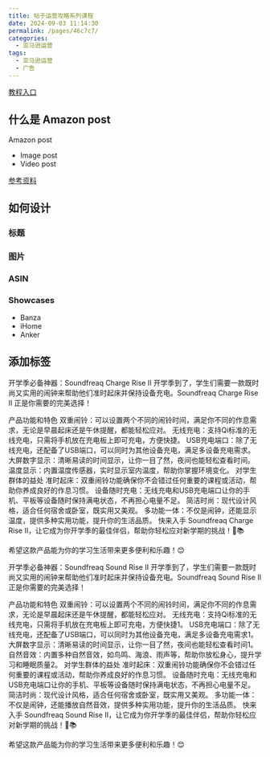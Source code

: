 ```yaml
---
title: 帖子运营攻略系列课程
date: 2024-09-03 11:14:30
permalink: /pages/46c7c7/
categories: 
  - 亚马逊运营
tags: 
  - 亚马逊运营
  - 广告
---
```


[教程入口](https://learningconsole.amazonadvertising.com/student/path/9605)

## 什么是 Amazon post

Amazon post

- Image post
- Video post

[参考资料](https://www.sourceapproach.com/amazon-posts/)

## 如何设计

### 标题

### 图片

### ASIN

### Showcases

- Banza
- iHome
- Anker

## 添加标签

开学季必备神器：Soundfreaq Charge Rise II
开学季到了，学生们需要一款既时尚又实用的闹钟来帮助他们准时起床并保持设备充电。Soundfreaq Charge Rise II 正是你需要的完美选择！

产品功能和特色
双重闹铃：可以设置两个不同的闹铃时间，满足你不同的作息需求，无论是早晨起床还是午休提醒，都能轻松应对。
无线充电：支持Qi标准的无线充电，只需将手机放在充电板上即可充电，方便快捷。
USB充电端口：除了无线充电，还配备了USB端口，可以同时为其他设备充电，满足多设备充电需求。
大屏数字显示：清晰易读的时间显示，让你一目了然，夜间也能轻松查看时间。
温度显示：内置温度传感器，实时显示室内温度，帮助你掌握环境变化。
对学生群体的益处
准时起床：双重闹铃功能确保你不会错过任何重要的课程或活动，帮助你养成良好的作息习惯。
设备随时充电：无线充电和USB充电端口让你的手机、平板等设备随时保持满电状态，不再担心电量不足。
简洁时尚：现代设计风格，适合任何宿舍或卧室，既实用又美观。
多功能一体：不仅是闹钟，还能显示温度，提供多种实用功能，提升你的生活品质。
快来入手 Soundfreaq Charge Rise II，让它成为你开学季的最佳伴侣，帮助你轻松应对新学期的挑战！🎒📚

希望这款产品能为你的学习生活带来更多便利和乐趣！😊

开学季必备神器：Soundfreaq Sound Rise II
开学季到了，学生们需要一款既时尚又实用的闹钟来帮助他们准时起床并保持设备充电。Soundfreaq Sound Rise II 正是你需要的完美选择！

产品功能和特色
双重闹铃：可以设置两个不同的闹铃时间，满足你不同的作息需求，无论是早晨起床还是午休提醒，都能轻松应对。
无线充电：支持Qi标准的无线充电，只需将手机放在充电板上即可充电，方便快捷1。
USB充电端口：除了无线充电，还配备了USB端口，可以同时为其他设备充电，满足多设备充电需求1。
大屏数字显示：清晰易读的时间显示，让你一目了然，夜间也能轻松查看时间1。
自然音效：内置多种自然音效，如鸟鸣、海浪、雨声等，帮助你放松身心，提升学习和睡眠质量2。
对学生群体的益处
准时起床：双重闹铃功能确保你不会错过任何重要的课程或活动，帮助你养成良好的作息习惯。
设备随时充电：无线充电和USB充电端口让你的手机、平板等设备随时保持满电状态，不再担心电量不足。
简洁时尚：现代设计风格，适合任何宿舍或卧室，既实用又美观。
多功能一体：不仅是闹钟，还能播放自然音效，提供多种实用功能，提升你的生活品质。
快来入手 Soundfreaq Sound Rise II，让它成为你开学季的最佳伴侣，帮助你轻松应对新学期的挑战！🎒📚

希望这款产品能为你的学习生活带来更多便利和乐趣！😊
